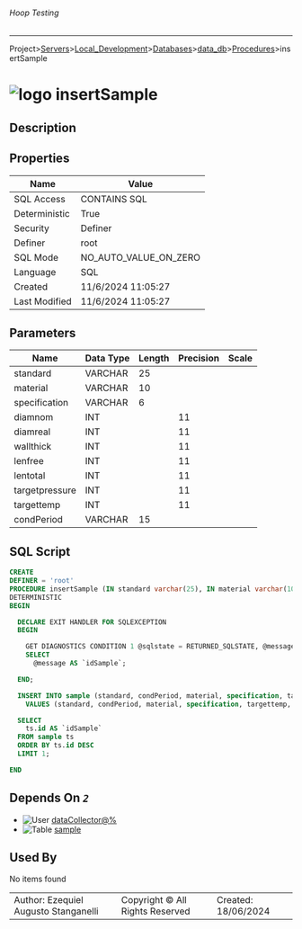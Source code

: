 ###### Hoop Testing
___
Project>[Servers](../../../../Servers.md)>[Local_Development](../../../Local_Development.md)>[Databases](../../Databases.md)>[data_db](../data_db.md)>[Procedures](Procedures.md)>insertSample


# ![logo](../../../../../Images/procedure64.svg) insertSample

## <a name="#Description"></a>Description
> 
## <a name="#Properties"></a>Properties
|Name|Value|
|---|---|
|SQL Access|CONTAINS SQL|
|Deterministic|True|
|Security|Definer|
|Definer|root|
|SQL Mode|NO_AUTO_VALUE_ON_ZERO|
|Language|SQL|
|Created|11/6/2024 11:05:27|
|Last Modified|11/6/2024 11:05:27|


## <a name="#Parameters"></a>Parameters
|Name|Data Type|Length|Precision|Scale|
|---|---|---|---|---|
|standard|VARCHAR|25|||
|material|VARCHAR|10|||
|specification|VARCHAR|6|||
|diamnom|INT||11||
|diamreal|INT||11||
|wallthick|INT||11||
|lenfree|INT||11||
|lentotal|INT||11||
|targetpressure|INT||11||
|targettemp|INT||11||
|condPeriod|VARCHAR|15|||

## <a name="#SqlScript"></a>SQL Script
```SQL
CREATE
DEFINER = 'root'
PROCEDURE insertSample (IN standard varchar(25), IN material varchar(10), IN specification varchar(6), IN diamnom int UNSIGNED, IN diamreal int UNSIGNED, IN wallthick int UNSIGNED, IN lenfree int UNSIGNED, IN lentotal int UNSIGNED, IN targetpressure int, IN targettemp int, IN condPeriod varchar(15))
DETERMINISTIC
BEGIN

  DECLARE EXIT HANDLER FOR SQLEXCEPTION
  BEGIN

    GET DIAGNOSTICS CONDITION 1 @sqlstate = RETURNED_SQLSTATE, @message = MESSAGE_TEXT;
    SELECT
      @message AS `idSample`;

  END;

  INSERT INTO sample (standard, condPeriod, material, specification, targettemp, targetpressure, diamreal, diamnom, wallthick, lenfree, lentotal)
    VALUES (standard, condPeriod, material, specification, targettemp, targetpressure, diamreal, diamnom, wallthick, lenfree, lentotal);

  SELECT
    ts.id AS `idSample`
  FROM sample ts
  ORDER BY ts.id DESC
  LIMIT 1;

END
```

## <a name="#DependsOn"></a>Depends On _`2`_
- ![User](../../../../../Images/user.svg) [dataCollector@%](../../../Users/dataCollector@%.md)
- ![Table](../../../../../Images/table.svg) [sample](../Tables/sample.md)


## <a name="#UsedBy"></a>Used By
No items found

||||
|---|---|---|
|Author: Ezequiel Augusto Stanganelli|Copyright © All Rights Reserved|Created: 18/06/2024|